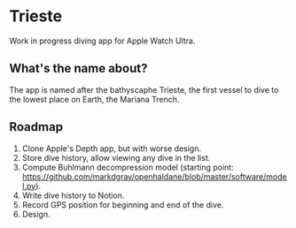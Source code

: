 # Trieste

Work in progress diving app for Apple Watch Ultra.

## What's the name about?

The app is named after the bathyscaphe Trieste, the first vessel to dive to the lowest place on Earth, the Mariana Trench.

## Roadmap

1. Clone Apple's Depth app, but with worse design.
2. Store dive history, allow viewing any dive in the list.
3. Compute Buhlmann decompression model (starting point: https://github.com/markdgray/openhaldane/blob/master/software/model.py).
4. Write dive history to Notion.
5. Record GPS position for beginning and end of the dive.
6. Design.
